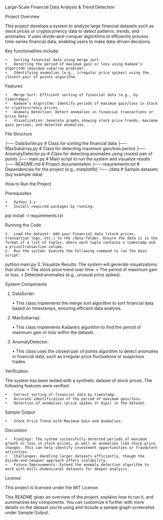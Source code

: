 Large-Scale Financial Data Analysis & Trend Detection

Project Overview

This project develops a system to analyze large financial datasets such as stock prices or cryptocurrency data to detect patterns, trends, and anomalies. It uses divide-and-conquer algorithms to efficiently process time-series financial data, enabling users to make data-driven decisions.

Key functionalities include:

	•	Sorting financial data using merge sort.
	•	Detecting the period of maximum gain or loss using Kadane’s algorithm (maximum subarray problem).
	•	Identifying anomalies (e.g., irregular price spikes) using the closest pair of points algorithm.

Features

	•	Merge Sort: Efficient sorting of financial data (e.g., by timestamps).
	•	Kadane’s Algorithm: Identify periods of maximum gain/loss in stock or cryptocurrency prices.
	•	Anomaly Detection: Detect anomalies in financial transactions or price data.
	•	Visualization: Generate graphs showing stock price trends, maximum gain periods, and detected anomalies.

File Structure

├── DataSorter.py          # Class for sorting the financial data
├── MaxSubarray.py         # Class for detecting maximum gain/loss period
├── AnomalyDetector.py     # Class for detecting anomalies using closest pair of points
├── main.py                # Main script to run the system and visualize results
├── README.md              # Project documentation
├── requirements.txt       # Dependencies for the project (e.g., matplotlib)
└── /data                  # Sample datasets (toy example data)


How to Run the Project

Prerequisites

	•	Python 3.x
	•	Install required packages by running:

pip install -r requirements.txt

Running the Code

	1.	Load the dataset: Add your financial data (stock prices, transaction logs, etc.) to the /data folder. Ensure the data is in the format of a list of tuples, where each tuple contains a timestamp and a price/transaction volume.
	2.	Run the system: Execute the following command to run the main script:

python main.py
	3.	Visualize Results: The system will generate visualizations that show:
	•	The stock price trend over time.
	•	The period of maximum gain or loss.
	•	Detected anomalies (e.g., unusual price spikes).

System Components

1. DataSorter:

	•	This class implements the merge sort algorithm to sort financial data based on timestamps, ensuring efficient data analysis.

2. MaxSubarray:

	•	This class implements Kadane’s algorithm to find the period of maximum gain or loss within the dataset.

3. AnomalyDetector:

	•	This class uses the closest pair of points algorithm to detect anomalies in financial data, such as irregular price fluctuations or suspicious trades.

Verification

The system has been tested with a synthetic dataset of stock prices. The following features were verified:

	•	Correct sorting of financial data by timestamp.
	•	Accurate identification of the period of maximum gain/loss.
	•	Detection of anomalies (price spikes or dips) in the dataset.

Sample Output

	•	Stock Price Trend with Maximum Gain and Anomalies:

Discussion

	•	Findings: The system successfully detected periods of maximum growth or loss in stock prices, as well as anomalies like sharp price changes. This can help identify investment opportunities or fraudulent activities.
	•	Challenges: Handling larger datasets efficiently, though the divide-and-conquer approach offers scalability.
	•	Future Improvements: Extend the anomaly detection algorithm to work with multi-dimensional datasets for deeper analysis.

License

This project is licensed under the MIT License.

This README gives an overview of the project, explains how to run it, and summarizes key components. You can customize it further with more details on the dataset you’re using and include a sample graph screenshot under Sample Output.

